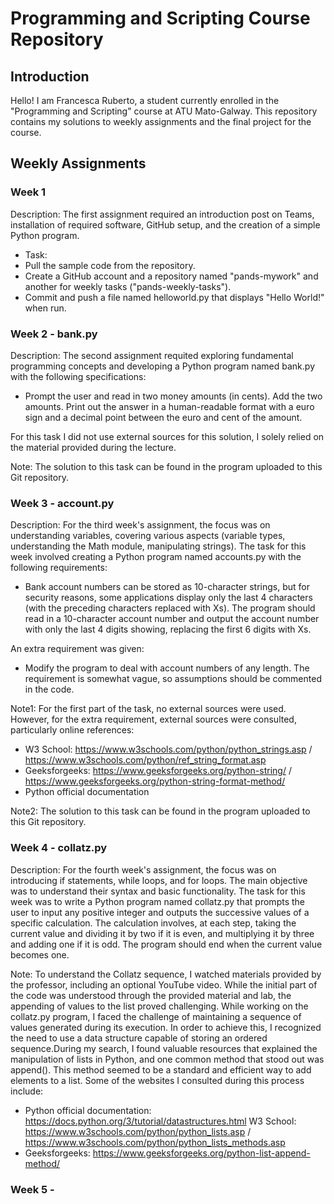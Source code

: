 # Programming and Scripting Course Repository

## Introduction
Hello! I am Francesca Ruberto, a student currently enrolled in the "Programming and Scripting" course at ATU Mato-Galway. This repository contains my solutions to weekly assignments and the final project for the course.

## Weekly Assignments
### Week 1
Description: The first assignment required an introduction post on Teams, installation of required software, GitHub setup, and the creation of a simple Python program.
- Task: 
- Pull the sample code from the repository.
- Create a GitHub account and a repository named "pands-mywork" and another for weekly tasks ("pands-weekly-tasks").
- Commit and push a file named helloworld.py that displays "Hello World!" when run.

### Week 2 - bank.py
Description: The second assignment requited exploring fundamental programming concepts and developing a Python program named bank.py with the following specifications:
- Prompt the user and read in two money amounts (in cents).
Add the two amounts.
Print out the answer in a human-readable format with a euro sign and a decimal point between the euro and cent of the amount.

For this task I did not use external sources for this solution, I solely relied on the material provided during the lecture. 

Note: The solution to this task can be found in the program uploaded to this Git repository.

### Week 3 - account.py
Description: 
For the third week's assignment, the focus was on understanding variables, covering various aspects (variable types, understanding the Math module, manipulating strings). The task for this week involved creating a Python program named accounts.py with the following requirements:
- Bank account numbers can be stored as 10-character strings, but for security reasons, some applications display only the last 4 characters (with the preceding characters replaced with Xs). The program should read in a 10-character account number and output the account number with only the last 4 digits showing, replacing the first 6 digits with Xs.

An extra requirement was given:
- Modify the program to deal with account numbers of any length. The requirement is somewhat vague, so assumptions should be commented in the code.

Note1: For the first part of the task, no external sources were used. However, for the extra requirement, external sources were consulted, particularly online references:
- W3 School: https://www.w3schools.com/python/python_strings.asp / https://www.w3schools.com/python/ref_string_format.asp
- Geeksforgeeks: https://www.geeksforgeeks.org/python-string/ / https://www.geeksforgeeks.org/python-string-format-method/
- Python official documentation

Note2: The solution to this task can be found in the program uploaded to this Git repository.

### Week 4 - collatz.py
Description: For the fourth week's assignment, the focus was on introducing if statements, while loops, and for loops. The main objective was to understand their syntax and basic functionality. The task for this week was to write a Python program named collatz.py that prompts the user to input any positive integer and outputs the successive values of a specific calculation. The calculation involves, at each step, taking the current value and dividing it by two if it is even, and multiplying it by three and adding one if it is odd. The program should end when the current value becomes one.

Note: To understand the Collatz sequence, I watched materials provided by the professor, including an optional YouTube video. While the initial part of the code was understood through the provided material and lab, the appending of values to the list proved challenging. While working on the collatz.py program, I faced the challenge of maintaining a sequence of values generated during its execution. In order to achieve this, I recognized the need to use a data structure capable of storing an ordered sequence.During my search, I found valuable resources that explained the manipulation of lists in Python, and one common method that stood out was append(). This method seemed to be a standard and efficient way to add elements to a list. Some of the websites I consulted during this process include:
- Python official documentation: https://docs.python.org/3/tutorial/datastructures.html
W3 School: https://www.w3schools.com/python/python_lists.asp / https://www.w3schools.com/python/python_lists_methods.asp
- Geeksforgeeks: https://www.geeksforgeeks.org/python-list-append-method/

### Week 5 - 